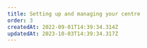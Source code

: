 ```yaml
---
title: Setting up and managing your centre
order: 3
createdAt: 2022-09-01T14:39:34.314Z
updatedAt: 2023-10-03T14:39:34.317Z
---
```


